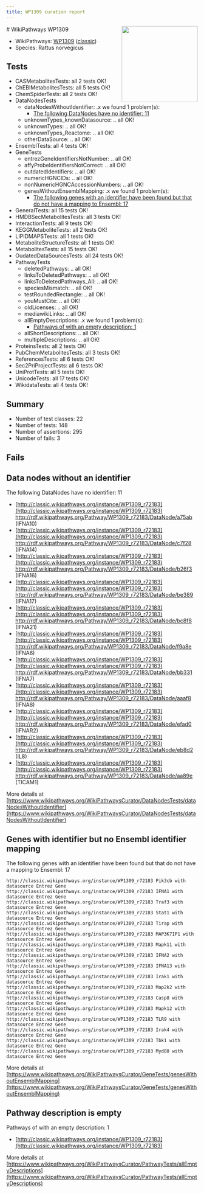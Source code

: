 ```yaml
---
title: WP1309 curation report
---
```


<img style="float: right; width: 200px" src="https://upload.wikimedia.org/wikipedia/commons/thumb/8/83/Wplogo_with_text_500.png/640px-Wplogo_with_text_500.png" />
# WikiPathways WP1309

* WikiPathways: [WP1309](https://wikipathways.org/pathways/WP1309) ([classic](https://classic.wikipathways.org/instance/WP1309))
* Species: Rattus norvegicus
## Tests
* CASMetabolitesTests: all 2 tests OK!
* ChEBIMetabolitesTests: all 5 tests OK!
* ChemSpiderTests: all 2 tests OK!
* DataNodesTests
    * dataNodesWithoutIdentifier: .x we found 1 problem(s):
        * [The following DataNodes have no identifier: 11](#8792c491)
    * unknownTypes_knownDatasource: .. all OK!
    * unknownTypes: .. all OK!
    * unknownTypes_Reactome: .. all OK!
    * otherDataSource: .. all OK!
* EnsemblTests: all 4 tests OK!
* GeneTests
    * entrezGeneIdentifiersNotNumber: .. all OK!
    * affyProbeIdentifiersNotCorrect: .. all OK!
    * outdatedIdentifiers: .. all OK!
    * numericHGNCIDs: .. all OK!
    * nonNumericHGNCAccessionNumbers: .. all OK!
    * genesWithoutEnsemblMapping: .x we found 1 problem(s):
        * [The following genes with an identifier have been found but that do not have a mapping to Ensembl: 17](#c4e54314)
* GeneralTests: all 15 tests OK!
* HMDBSecMetabolitesTests: all 3 tests OK!
* InteractionTests: all 9 tests OK!
* KEGGMetaboliteTests: all 2 tests OK!
* LIPIDMAPSTests: all 1 tests OK!
* MetaboliteStructureTests: all 1 tests OK!
* MetabolitesTests: all 15 tests OK!
* OudatedDataSourcesTests: all 24 tests OK!
* PathwayTests
    * deletedPathways: .. all OK!
    * linksToDeletedPathways: .. all OK!
    * linksToDeletedPathways_All: .. all OK!
    * speciesMismatch: .. all OK!
    * testRoundedRectangle: .. all OK!
    * youMustCite: .. all OK!
    * oldLicenses: .. all OK!
    * mediawikiLinks: .. all OK!
    * allEmptyDescriptions: .x we found 1 problem(s):
        * [Pathways of with an empty description: 1](#798a4967)
    * allShortDescriptions: .. all OK!
    * multipleDescriptions: .. all OK!
* ProteinsTests: all 2 tests OK!
* PubChemMetabolitesTests: all 3 tests OK!
* ReferencesTests: all 6 tests OK!
* Sec2PriProjectTests: all 6 tests OK!
* UniProtTests: all 5 tests OK!
* UnicodeTests: all 17 tests OK!
* WikidataTests: all 4 tests OK!


## Summary

* Number of test classes: 22
* Number of tests: 148
* Number of assertions: 295
* Number of fails: 3

## Fails

<a name="8792c491" />

## Data nodes without an identifier

The following DataNodes have no identifier: 11

* [http://classic.wikipathways.org/instance/WP1309_r72183](http://classic.wikipathways.org/instance/WP1309_r72183) http://rdf.wikipathways.org/Pathway/WP1309_r72183/DataNode/a75ab (IFNA10)
* [http://classic.wikipathways.org/instance/WP1309_r72183](http://classic.wikipathways.org/instance/WP1309_r72183) http://rdf.wikipathways.org/Pathway/WP1309_r72183/DataNode/c7f28 (IFNA14)
* [http://classic.wikipathways.org/instance/WP1309_r72183](http://classic.wikipathways.org/instance/WP1309_r72183) http://rdf.wikipathways.org/Pathway/WP1309_r72183/DataNode/b26f3 (IFNA16)
* [http://classic.wikipathways.org/instance/WP1309_r72183](http://classic.wikipathways.org/instance/WP1309_r72183) http://rdf.wikipathways.org/Pathway/WP1309_r72183/DataNode/be389 (IFNA17)
* [http://classic.wikipathways.org/instance/WP1309_r72183](http://classic.wikipathways.org/instance/WP1309_r72183) http://rdf.wikipathways.org/Pathway/WP1309_r72183/DataNode/bc8f8 (IFNA21)
* [http://classic.wikipathways.org/instance/WP1309_r72183](http://classic.wikipathways.org/instance/WP1309_r72183) http://rdf.wikipathways.org/Pathway/WP1309_r72183/DataNode/f9a8e (IFNA6)
* [http://classic.wikipathways.org/instance/WP1309_r72183](http://classic.wikipathways.org/instance/WP1309_r72183) http://rdf.wikipathways.org/Pathway/WP1309_r72183/DataNode/bb331 (IFNA7)
* [http://classic.wikipathways.org/instance/WP1309_r72183](http://classic.wikipathways.org/instance/WP1309_r72183) http://rdf.wikipathways.org/Pathway/WP1309_r72183/DataNode/aaaf8 (IFNA8)
* [http://classic.wikipathways.org/instance/WP1309_r72183](http://classic.wikipathways.org/instance/WP1309_r72183) http://rdf.wikipathways.org/Pathway/WP1309_r72183/DataNode/efad0 (IFNAR2)
* [http://classic.wikipathways.org/instance/WP1309_r72183](http://classic.wikipathways.org/instance/WP1309_r72183) http://rdf.wikipathways.org/Pathway/WP1309_r72183/DataNode/eb8d2 (IL8)
* [http://classic.wikipathways.org/instance/WP1309_r72183](http://classic.wikipathways.org/instance/WP1309_r72183) http://rdf.wikipathways.org/Pathway/WP1309_r72183/DataNode/aa89e (TICAM1)


More details at [https://www.wikipathways.org/WikiPathwaysCurator/DataNodesTests/dataNodesWithoutIdentifier](https://www.wikipathways.org/WikiPathwaysCurator/DataNodesTests/dataNodesWithoutIdentifier)

<a name="c4e54314" />

## Genes with identifier but no Ensembl identifier mapping

The following genes with an identifier have been found but that do not have a mapping to Ensembl: 17
```
http://classic.wikipathways.org/instance/WP1309_r72183 Pik3cb with datasource Entrez Gene
http://classic.wikipathways.org/instance/WP1309_r72183 IFNA1 with datasource Entrez Gene
http://classic.wikipathways.org/instance/WP1309_r72183 Traf3 with datasource Entrez Gene
http://classic.wikipathways.org/instance/WP1309_r72183 Stat1 with datasource Entrez Gene
http://classic.wikipathways.org/instance/WP1309_r72183 Tirap with datasource Entrez Gene
http://classic.wikipathways.org/instance/WP1309_r72183 MAP3K7IP1 with datasource Entrez Gene
http://classic.wikipathways.org/instance/WP1309_r72183 Mapk11 with datasource Entrez Gene
http://classic.wikipathways.org/instance/WP1309_r72183 IFNA2 with datasource Entrez Gene
http://classic.wikipathways.org/instance/WP1309_r72183 IFNA13 with datasource Entrez Gene
http://classic.wikipathways.org/instance/WP1309_r72183 Irak1 with datasource Entrez Gene
http://classic.wikipathways.org/instance/WP1309_r72183 Map2k2 with datasource Entrez Gene
http://classic.wikipathways.org/instance/WP1309_r72183 Casp8 with datasource Entrez Gene
http://classic.wikipathways.org/instance/WP1309_r72183 Mapk12 with datasource Entrez Gene
http://classic.wikipathways.org/instance/WP1309_r72183 TLR9 with datasource Entrez Gene
http://classic.wikipathways.org/instance/WP1309_r72183 Irak4 with datasource Entrez Gene
http://classic.wikipathways.org/instance/WP1309_r72183 Tbk1 with datasource Entrez Gene
http://classic.wikipathways.org/instance/WP1309_r72183 Myd88 with datasource Entrez Gene
```

More details at [https://www.wikipathways.org/WikiPathwaysCurator/GeneTests/genesWithoutEnsemblMapping](https://www.wikipathways.org/WikiPathwaysCurator/GeneTests/genesWithoutEnsemblMapping)

<a name="798a4967" />

## Pathway description is empty

Pathways of with an empty description: 1

* [http://classic.wikipathways.org/instance/WP1309_r72183](http://classic.wikipathways.org/instance/WP1309_r72183)

More details at [https://www.wikipathways.org/WikiPathwaysCurator/PathwayTests/allEmptyDescriptions](https://www.wikipathways.org/WikiPathwaysCurator/PathwayTests/allEmptyDescriptions)

